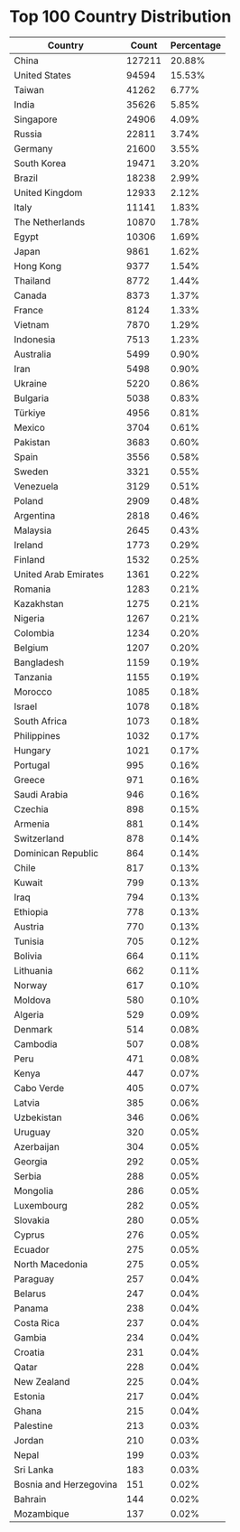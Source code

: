 # Top 100 Country Distribution
| Country | Count | Percentage |
|----|----|----|
| China | 127211 | 20.88% |
| United States | 94594 | 15.53% |
| Taiwan | 41262 | 6.77% |
| India | 35626 | 5.85% |
| Singapore | 24906 | 4.09% |
| Russia | 22811 | 3.74% |
| Germany | 21600 | 3.55% |
| South Korea | 19471 | 3.20% |
| Brazil | 18238 | 2.99% |
| United Kingdom | 12933 | 2.12% |
| Italy | 11141 | 1.83% |
| The Netherlands | 10870 | 1.78% |
| Egypt | 10306 | 1.69% |
| Japan | 9861 | 1.62% |
| Hong Kong | 9377 | 1.54% |
| Thailand | 8772 | 1.44% |
| Canada | 8373 | 1.37% |
| France | 8124 | 1.33% |
| Vietnam | 7870 | 1.29% |
| Indonesia | 7513 | 1.23% |
| Australia | 5499 | 0.90% |
| Iran | 5498 | 0.90% |
| Ukraine | 5220 | 0.86% |
| Bulgaria | 5038 | 0.83% |
| Türkiye | 4956 | 0.81% |
| Mexico | 3704 | 0.61% |
| Pakistan | 3683 | 0.60% |
| Spain | 3556 | 0.58% |
| Sweden | 3321 | 0.55% |
| Venezuela | 3129 | 0.51% |
| Poland | 2909 | 0.48% |
| Argentina | 2818 | 0.46% |
| Malaysia | 2645 | 0.43% |
| Ireland | 1773 | 0.29% |
| Finland | 1532 | 0.25% |
| United Arab Emirates | 1361 | 0.22% |
| Romania | 1283 | 0.21% |
| Kazakhstan | 1275 | 0.21% |
| Nigeria | 1267 | 0.21% |
| Colombia | 1234 | 0.20% |
| Belgium | 1207 | 0.20% |
| Bangladesh | 1159 | 0.19% |
| Tanzania | 1155 | 0.19% |
| Morocco | 1085 | 0.18% |
| Israel | 1078 | 0.18% |
| South Africa | 1073 | 0.18% |
| Philippines | 1032 | 0.17% |
| Hungary | 1021 | 0.17% |
| Portugal | 995 | 0.16% |
| Greece | 971 | 0.16% |
| Saudi Arabia | 946 | 0.16% |
| Czechia | 898 | 0.15% |
| Armenia | 881 | 0.14% |
| Switzerland | 878 | 0.14% |
| Dominican Republic | 864 | 0.14% |
| Chile | 817 | 0.13% |
| Kuwait | 799 | 0.13% |
| Iraq | 794 | 0.13% |
| Ethiopia | 778 | 0.13% |
| Austria | 770 | 0.13% |
| Tunisia | 705 | 0.12% |
| Bolivia | 664 | 0.11% |
| Lithuania | 662 | 0.11% |
| Norway | 617 | 0.10% |
| Moldova | 580 | 0.10% |
| Algeria | 529 | 0.09% |
| Denmark | 514 | 0.08% |
| Cambodia | 507 | 0.08% |
| Peru | 471 | 0.08% |
| Kenya | 447 | 0.07% |
| Cabo Verde | 405 | 0.07% |
| Latvia | 385 | 0.06% |
| Uzbekistan | 346 | 0.06% |
| Uruguay | 320 | 0.05% |
| Azerbaijan | 304 | 0.05% |
| Georgia | 292 | 0.05% |
| Serbia | 288 | 0.05% |
| Mongolia | 286 | 0.05% |
| Luxembourg | 282 | 0.05% |
| Slovakia | 280 | 0.05% |
| Cyprus | 276 | 0.05% |
| Ecuador | 275 | 0.05% |
| North Macedonia | 275 | 0.05% |
| Paraguay | 257 | 0.04% |
| Belarus | 247 | 0.04% |
| Panama | 238 | 0.04% |
| Costa Rica | 237 | 0.04% |
| Gambia | 234 | 0.04% |
| Croatia | 231 | 0.04% |
| Qatar | 228 | 0.04% |
| New Zealand | 225 | 0.04% |
| Estonia | 217 | 0.04% |
| Ghana | 215 | 0.04% |
| Palestine | 213 | 0.03% |
| Jordan | 210 | 0.03% |
| Nepal | 199 | 0.03% |
| Sri Lanka | 183 | 0.03% |
| Bosnia and Herzegovina | 151 | 0.02% |
| Bahrain | 144 | 0.02% |
| Mozambique | 137 | 0.02% |
